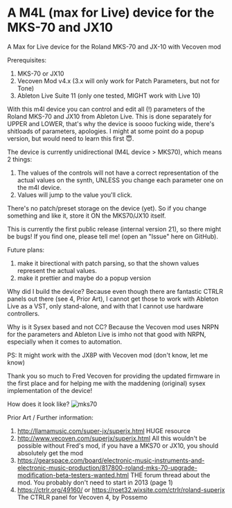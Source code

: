 # A M4L (max for Live) device for the MKS-70 and JX10
A Max for Live device for the Roland MKS-70 and JX-10 with Vecoven mod

Prerequisites:
1. MKS-70 or JX10
2. Vecoven Mod v4.x (3.x will only work for Patch Parameters, but not for Tone)
3. Ableton Live Suite 11 (only one tested, MIGHT work with Live 10)

With this m4l device you can control and edit all (!) parameters of the Roland MKS-70 and JX10 from Ableton Live.
This is done separately for UPPER and LOWER, that's why the device is soooo fucking wide, there's shitloads of parameters, apologies.
I might at some point do a popup version, but would need to learn this first 😇.

The device is currently unidirectional (M4L device > MKS70), which means 2 things:
1. The values of the controls will not have a correct representation of the actual values on the synth, UNLESS you change each parameter one on the m4l device.
2. Values will jump to the value you'll click.

There's no patch/preset storage on the device (yet). So if you change something and like it, store it ON the MKS70/JX10 itself. 

This is currently the first public release (internal version 21), so there might be bugs! If you find one, please tell me! (open an "Issue" here on GitHub).

Future plans:
1. make it birectional with patch parsing, so that the shown values represent the actual values.
2. make it prettier and maybe do a popup version

Why did I build the device?
Because even though there are fantastic CTRLR panels out there (see 4, Prior Art), I cannot get those to work with Ableton Live as a VST, only stand-alone, and with that I cannot use hardware controllers.

Why is it Sysex based and not CC?
Because the Vecoven mod uses NRPN for the parameters and Ableton Live is imho not that good with NRPN, especially when it comes to automation.

PS: It might work with the JX8P with Vecoven mod (don't know, let me know)


Thank you so much to Fred Vecoven for providing the updated firmware in the first place and for helping me with the maddening (original) sysex implementation of the device!

How does it look like?
![mks70](https://github.com/markusschloesser/M4L_MKS-70/assets/59286549/de083e57-0b8c-412d-aafb-97e4aa84d185)

Prior Art / Further information:
1. http://llamamusic.com/super-jx/superjx.html HUGE resource
2. http://www.vecoven.com/superjx/superjx.html All this wouldn't be possible without Fred's mod, if you have a MKS70 or JX10, you should absolutely get the mod
3. https://gearspace.com/board/electronic-music-instruments-and-electronic-music-production/817800-roland-mks-70-upgrade-modification-beta-testers-wanted.html THE forum thread about the mod. You probably don't need to start in 2013 (page 1)
4. https://ctrlr.org/49160/  or https://roet32.wixsite.com/ctrlr/roland-superjx The CTRLR panel for Vecoven 4, by Possemo
